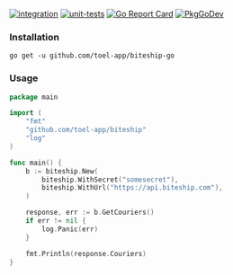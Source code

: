 [![integration](https://github.com/toel-app/biteship/actions/workflows/e2e.yml/badge.svg)](https://github.com/toel-app/biteship/actions/workflows/e2e.yml)
[![unit-tests](https://github.com/toel-app/biteship/actions/workflows/go.yml/badge.svg)](https://github.com/toel-app/biteship/actions/workflows/go.yml)
[![Go Report Card](https://goreportcard.com/badge/github.com/toel-app/biteship)](https://goreportcard.com/report/github.com/toel-app/biteship)
[![PkgGoDev](https://pkg.go.dev/badge/github.com/stretchr/testify)](https://pkg.go.dev/github.com/toel-app/biteship)

### Installation
```
go get -u github.com/toel-app/biteship-go
```

### Usage
```go
package main

import (
	"fmt"
	"github.com/toel-app/biteship"
	"log"
)

func main() {
	b := biteship.New(
		biteship.WithSecret("somesecret"),
		biteship.WithUrl("https://api.biteship.com"),
	)

	response, err := b.GetCouriers()
	if err != nil {
		log.Panic(err)
	}

	fmt.Println(response.Couriers)
}
```
